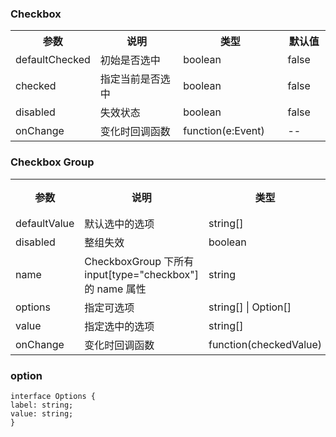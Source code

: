 ### Checkbox

<table>
  <tbody>
    <tr>
      <th  width="15%">参数</th><th width="35%">说明</th><th width="35%">类型</th><th width="15%">默认值</th>
    </tr>
    <tr>
      <td width="15%">defaultChecked</td><td width="35%">初始是否选中</td><td width="35%">boolean</td><td width="15%">false</td>
    </tr>
    <tr>
      <td width="15%">checked</td><td width="35%">指定当前是否选中</td><td width="35%">boolean</td><td width="15%">false</td>
    </tr>
    <tr>
      <td width="15%">disabled</td><td width="35%">失效状态</td><td width="35%">boolean</td><td width="15%">false</td>
    </tr>
    <tr>
      <td width="15%">onChange</td><td width="35%">变化时回调函数</td><td width="35%">function(e:Event)</td><td width="15%">--</td>
    </tr>
  </tbody>
</table>

### Checkbox Group

<table>
  <tbody>
    <tr>
      <th  width="15%">参数</th><th width="35%">说明</th><th width="35%">类型</th><th width="15%">默认值</th>
    </tr>
    <tr>
      <td width="15%">defaultValue</td><td width="35%">默认选中的选项</td><td width="35%">string[]</td><td width="15%">[]</td>
    </tr>
    <tr>
      <td width="15%">disabled</td><td width="35%">整组失效</td><td width="35%">boolean</td><td width="15%">false</td>
    </tr>
    <tr>
      <td width="15%">name</td><td width="35%">CheckboxGroup 下所有 input[type="checkbox"] 的 name 属性</td><td width="35%">string</td><td width="15%">--</td>
    </tr>
    <tr>
      <td width="15%">options</td><td width="35%">指定可选项</td><td width="35%">string[] | Option[]</td><td width="15%">[]</td>
    </tr>
    <tr>
      <td width="15%">value</td><td width="35%">指定选中的选项</td><td width="35%">string[]</td><td width="15%">[]</td>
    </tr>
    <tr>
      <td width="15%">onChange</td><td width="35%">变化时回调函数</td><td width="35%">function(checkedValue)</td><td width="15%">--</td>
    </tr>
  </tbody>
</table>

### option
    interface Options {
    label: string;  
    value: string;
    }

